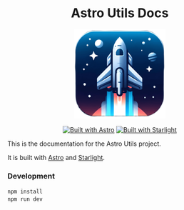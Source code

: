 

<div align="center">

# Astro Utils Docs

<img src="./public/favicon.png" height="200" />

[![Built with Astro](https://astro.badg.es/v2/built-with-astro/tiny.svg)](https://astro.build)
[![Built with Starlight](https://astro.badg.es/v2/built-with-starlight/tiny.svg)](https://starlight.astro.build)

</div>

This is the documentation for the Astro Utils project.

It is built with [Astro](https://astro.build) and [Starlight](https://starlight.astro.build).


### Development

```bash
npm install
npm run dev
```
